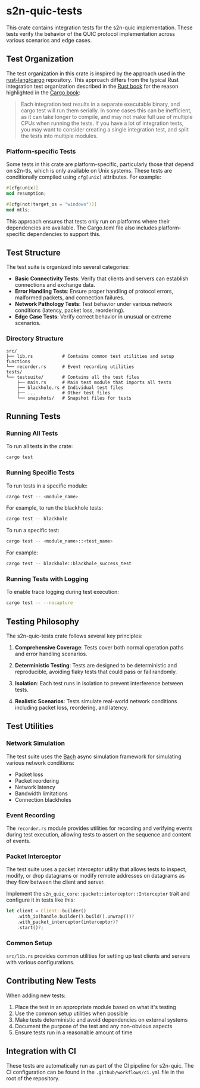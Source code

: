 # s2n-quic-tests

This crate contains integration tests for the s2n-quic implementation. These tests verify the behavior of the QUIC protocol implementation across various scenarios and edge cases.

## Test Organization

The test organization in this crate is inspired by the approach used in the [rust-lang/cargo](https://github.com/rust-lang/cargo) repository. This approach differs from the typical Rust integration test organization described in the [Rust book](https://doc.rust-lang.org/book/ch11-03-test-organization.html) for the reason highlighted in the [Cargo book](https://doc.rust-lang.org/cargo/reference/cargo-targets.html#integration-tests): 

>Each integration test results in a separate executable binary, and cargo test will run them serially. In some cases this can be inefficient, as it can take longer to compile, and may not make full use of multiple CPUs when running the tests. If you have a lot of integration tests, you may want to consider creating a single integration test, and split the tests into multiple modules.

### Platform-specific Tests

Some tests in this crate are platform-specific, particularly those that depend on s2n-tls, which is only available on Unix systems. These tests are conditionally compiled using `cfg[unix]` attributes. For example:

```rust
#[cfg(unix)]
mod resumption;

#[cfg(not(target_os = "windows"))]
mod mtls;
```

This approach ensures that tests only run on platforms where their dependencies are available. The Cargo.toml file also includes platform-specific dependencies to support this.

## Test Structure

The test suite is organized into several categories:

- **Basic Connectivity Tests**: Verify that clients and servers can establish connections and exchange data.
- **Error Handling Tests**: Ensure proper handling of protocol errors, malformed packets, and connection failures.
- **Network Pathology Tests**: Test behavior under various network conditions (latency, packet loss, reordering).
- **Edge Case Tests**: Verify correct behavior in unusual or extreme scenarios.

### Directory Structure

```
src/
├── lib.rs           # Contains common test utilities and setup functions
└── recorder.rs      # Event recording utilities
tests/
└── testsuite/       # Contains all the test files
    ├── main.rs      # Main test module that imports all tests
    ├── blackhole.rs # Individual test files
    ├── ...          # Other test files
    └── snapshots/   # Snapshot files for tests
```

## Running Tests

### Running All Tests

To run all tests in the crate:

```bash
cargo test
```

### Running Specific Tests

To run tests in a specific module:

```bash
cargo test -- <module_name>
```

For example, to run the blackhole tests:

```bash
cargo test -- blackhole
```

To run a specific test:

```bash
cargo test -- <module_name>::<test_name>
```

For example:

```bash
cargo test -- blackhole::blackhole_success_test
```

### Running Tests with Logging

To enable trace logging during test execution:

```bash
cargo test -- --nocapture
```

## Testing Philosophy

The s2n-quic-tests crate follows several key principles:

1. **Comprehensive Coverage**: Tests cover both normal operation paths and error handling scenarios.

2. **Deterministic Testing**: Tests are designed to be deterministic and reproducible, avoiding flaky tests that could pass or fail randomly.

3. **Isolation**: Each test runs in isolation to prevent interference between tests.

4. **Realistic Scenarios**: Tests simulate real-world network conditions including packet loss, reordering, and latency.

## Test Utilities

### Network Simulation

The test suite uses the [Bach](https://github.com/camshaft/bach) async simulation framework for simulating various network conditions:

- Packet loss
- Packet reordering
- Network latency
- Bandwidth limitations
- Connection blackholes

### Event Recording

The `recorder.rs` module provides utilities for recording and verifying events during test execution, allowing tests to assert on the sequence and content of events.

### Packet Interceptor

The test suite uses a packet interceptor utility that allows tests to inspect, modify, or drop datagrams or modify remote addresses on datagrams as they flow between the client and server. 

Implement the `s2n_quic_core::packet::interceptor::Interceptor` trait and configure it in tests like this:

```rust
let client = Client::builder()
    .with_io(handle.builder().build().unwrap())?  
    .with_packet_interceptor(interceptor)?  
    .start()?;
```

### Common Setup

`src/lib.rs` provides common utilities for setting up test clients and servers with various configurations.

## Contributing New Tests

When adding new tests:

1. Place the test in an appropriate module based on what it's testing
2. Use the common setup utilities when possible
3. Make tests deterministic and avoid dependencies on external systems
4. Document the purpose of the test and any non-obvious aspects
5. Ensure tests run in a reasonable amount of time

## Integration with CI

These tests are automatically run as part of the CI pipeline for s2n-quic. The CI configuration can be found in the `.github/workflows/ci.yml` file in the root of the repository.

